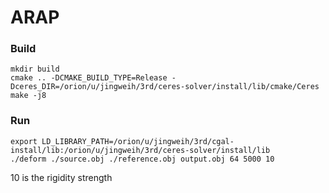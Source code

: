 # ARAP

### Build
```
mkdir build
cmake .. -DCMAKE_BUILD_TYPE=Release -Dceres_DIR=/orion/u/jingweih/3rd/ceres-solver/install/lib/cmake/Ceres
make -j8
```

### Run
```
export LD_LIBRARY_PATH=/orion/u/jingweih/3rd/cgal-install/lib:/orion/u/jingweih/3rd/ceres-solver/install/lib
./deform ./source.obj ./reference.obj output.obj 64 5000 10
```
10 is the rigidity strength

